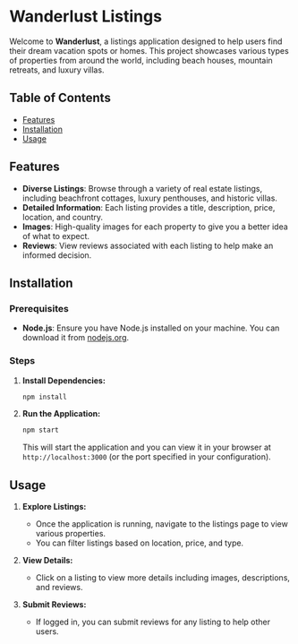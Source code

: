 # Wanderlust Listings

Welcome to **Wanderlust**, a listings application designed to help users find their dream vacation spots or homes. This project showcases various types of properties from around the world, including beach houses, mountain retreats, and luxury villas.

## Table of Contents

- [Features](#features)
- [Installation](#installation)
- [Usage](#usage)

## Features

- **Diverse Listings**: Browse through a variety of real estate listings, including beachfront cottages, luxury penthouses, and historic villas.
- **Detailed Information**: Each listing provides a title, description, price, location, and country.
- **Images**: High-quality images for each property to give you a better idea of what to expect.
- **Reviews**: View reviews associated with each listing to help make an informed decision.

## Installation

### Prerequisites

- **Node.js**: Ensure you have Node.js installed on your machine. You can download it from [nodejs.org](https://nodejs.org/).

### Steps
1. **Install Dependencies:**
   ```bash
   npm install
   ```

2. **Run the Application:**
   ```bash
   npm start
   ```

   This will start the application and you can view it in your browser at `http://localhost:3000` (or the port specified in your configuration).

## Usage

1. **Explore Listings:**
   - Once the application is running, navigate to the listings page to view various properties.
   - You can filter listings based on location, price, and type.

2. **View Details:**
   - Click on a listing to view more details including images, descriptions, and reviews.

3. **Submit Reviews:**
   - If logged in, you can submit reviews for any listing to help other users.
